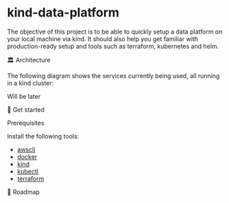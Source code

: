 # kind-data-platform

The objective of this project is to be able to quickly setup a data platform on your local machine via kind. It should also help you get familiar with production-ready setup and tools such as terraform, kubernetes and helm.

🏛️ Architecture

The following diagram shows the services currently being used, all running in a kind cluster:

Will be later

🚀 Get started

Prerequisites

Install the following tools:
- [awscli](https://aws.amazon.com/cli/)
- [docker](https://www.docker.com/)
- [kind](https://kind.sigs.k8s.io/)
- [kubectl](https://kubernetes.io/docs/tasks/tools/)
- [terraform](https://www.terraform.io/)



📜 Roadmap




